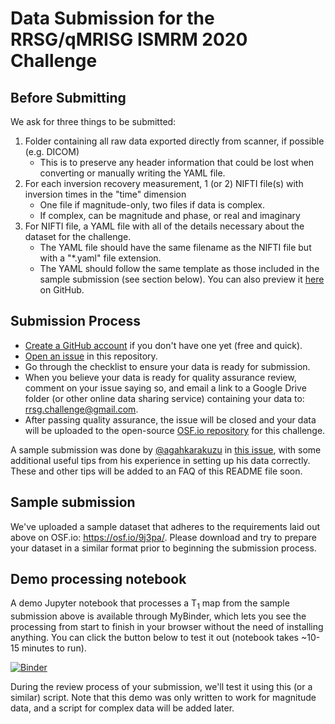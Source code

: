 # Data Submission for the RRSG/qMRISG ISMRM 2020 Challenge

## Before Submitting

We ask for three things to be submitted:

1. Folder containing all raw data exported directly from scanner, if possible (e.g. DICOM)
   * This is to preserve any header information that could be lost when converting or manually writing the YAML file.
2. For each inversion recovery measurement, 1 (or 2) NIFTI file(s) with inversion times in the "time" dimension
   * One file if magnitude-only, two files if data is complex.
   * If complex, can be magnitude and phase, or real and imaginary
1. For NIFTI file, a YAML file with all of the details necessary about the dataset for the challenge.
   * The YAML file should have the same filename as the NIFTI file but with a "\*.yaml" file extension.
   * The YAML should follow the same template as those included in the sample submission (see section below). You can  also preview it [here](https://github.com/rrsg2020/data_submission/blob/master/sample_yaml.yaml) on GitHub.

## Submission Process

* [Create a GitHub account](https://github.com/join) if you don't have one yet (free and quick).
* [Open an issue](https://github.com/rrsg2020/data_submission/issues/new?assignees=&labels=&template=data-submission-request.md&title=) in this repository.
* Go through the checklist to ensure your data is ready for submission.
* When you believe your data is ready for quality assurance review, comment on your issue saying so, and email a link to a Google Drive folder (or other online data sharing service) containing your data to: rrsg.challenge@gmail.com.
* After passing quality assurance, the issue will be closed and your data will be uploaded to the open-source [OSF.io repository](https://osf.io/ywc9g/) for this challenge.

A sample submission was done by [@agahkarakuzu](http://github.com/agahkarakuzu/) in [this issue](https://github.com/rrsg2020/data_submission/issues/3), with some additional useful tips from his experience in setting up his data correctly. These and other tips will be added to an FAQ of this README file soon.

## Sample submission

We've uploaded a sample dataset that adheres to the requirements laid out above on OSF.io: https://osf.io/9j3pa/. Please download and try to prepare your dataset in a similar format prior to beginning the submission process.

## Demo processing notebook

A demo Jupyter notebook that processes a T<sub>1</sub> map from the sample submission above is available through MyBinder, which lets you see the processing from start to finish in your browser without the need of installing anything. You can click the button below to test it out (notebook takes ~10-15 minutes to run).

[![Binder](https://mybinder.org/badge_logo.svg)](https://mybinder.org/v2/gh/rrsg2020/demo/issue_07?filepath=demo%2Fdemo.ipynb)

During the review process of your submission, we'll test it using this (or a similar) script. Note that this demo was only written to work for magnitude data, and a script for complex data will be added later.